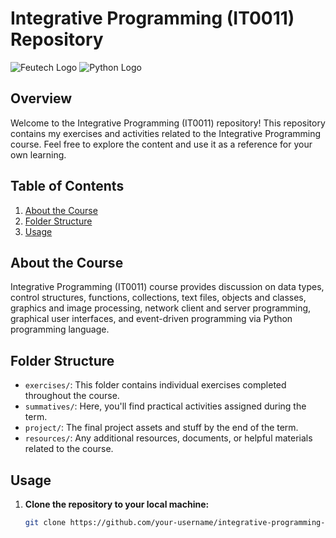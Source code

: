 # Integrative Programming (IT0011) Repository

![Feutech Logo](https://feutech.edu.ph/assets/elib/images/feutechlogo.png)
![Python Logo](https://upload.wikimedia.org/wikipedia/commons/thumb/c/c3/Python-logo-notext.svg/1869px-Python-logo-notext.svg.png)

## Overview

Welcome to the Integrative Programming (IT0011) repository! This repository contains my exercises and activities related to the Integrative Programming course. Feel free to explore the content and use it as a reference for your own learning.

## Table of Contents

1. [About the Course](#about-the-course)
2. [Folder Structure](#folder-structure)
3. [Usage](#usage)

## About the Course

Integrative Programming (IT0011) course provides discussion on data types, control structures, functions, collections, text files, objects and classes, graphics and image processing, network client and server programming, graphical user interfaces, and event-driven programming via Python programming language.

## Folder Structure

- `exercises/`: This folder contains individual exercises completed throughout the course.
- `summatives/`: Here, you'll find practical activities assigned during the term.
- `project/`: The final project assets and stuff by the end of the term.
- `resources/`: Any additional resources, documents, or helpful materials related to the course.

## Usage

1. **Clone the repository to your local machine:**

   ```bash
   git clone https://github.com/your-username/integrative-programming-it0011.git
   ```
